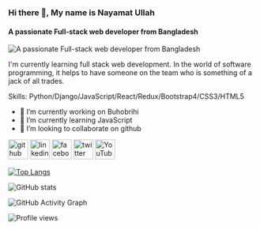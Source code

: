 ### Hi there 👋, My name is Nayamat Ullah
#### A passionate Full-stack web developer from Bangladesh
![A passionate Full-stack web developer from Bangladesh](https://blog.grinfer.com/wp-content/uploads/2020/02/How-to-Learn-Computer-Programming-Languages.png)

I'm currently learning full stack web development. In the world of software programming, it helps to have someone on the team who is something of a jack of all trades.

Skills: Python/Django/JavaScript/React/Redux/Bootstrap4/CSS3/HTML5

- 🔭 I’m currently working on Buhobrihi 
- 🌱 I’m currently learning JavaScript 
- 👯 I’m looking to collaborate on github 


[<img src='https://cdn.jsdelivr.net/npm/simple-icons@3.0.1/icons/github.svg' alt='github' height='40'>](https://github.com/https://github.com/nayamat0911)  [<img src='https://cdn.jsdelivr.net/npm/simple-icons@3.0.1/icons/linkedin.svg' alt='linkedin' height='40'>](https://www.linkedin.com/in/https://www.linkedin.com/in/nayamat-ullah-584801129//)  [<img src='https://cdn.jsdelivr.net/npm/simple-icons@3.0.1/icons/facebook.svg' alt='facebook' height='40'>](https://www.facebook.com/https://www.facebook.com/nayamat.ullah.148553)  [<img src='https://cdn.jsdelivr.net/npm/simple-icons@3.0.1/icons/twitter.svg' alt='twitter' height='40'>](https://twitter.com/https://twitter.com/nayamatullah11)  [<img src='https://cdn.jsdelivr.net/npm/simple-icons@3.0.1/icons/youtube.svg' alt='YouTube' height='40'>](https://www.youtube.com/channel/https://www.youtube.com/channel/ucstp_clxtac2lyz7eglzvfg)  

[![Top Langs](https://github-readme-stats.vercel.app/api/top-langs/?username=https://github.com/nayamat0911)](https://github.com/anuraghazra/github-readme-stats)

![GitHub stats](https://github-readme-stats.vercel.app/api?username=https://github.com/nayamat0911&show_icons=true)  

![GitHub Activity Graph](https://activity-graph.herokuapp.com/graph?username=https://github.com/nayamat0911)  

![Profile views](https://gpvc.arturio.dev/https://github.com/nayamat0911)  
